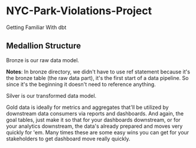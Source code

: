 # NYC-Park-Violations-Project
Getting Familiar With dbt

## Medallion Structure


Bronze is our raw data model.

**Notes**: In bronze directory, we didn't have to use ref statement because it's the bronze table (the raw data part), it's the first start of a data pipeline. So since it's the beginning it doesn't need to reference anything.

Silver is our transformed data model.

Gold  data is ideally for metrics and aggregates that'll be utilized by downstream data consumers via reports and dashboards.
And again, the goal tables, just make it so that for your dashboards downstream, or for your analytics downstream, the data's already prepared and moves very quickly for 'em. Many times these are some easy wins you can get for your stakeholders to get dashboard move really quickly.